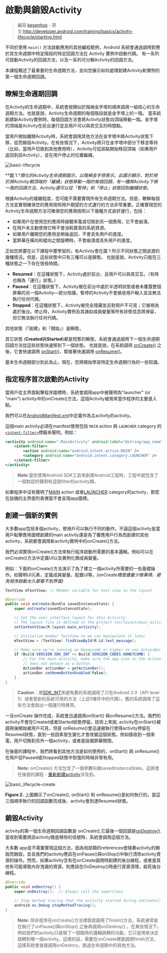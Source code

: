 # 啟動與銷毀Activity

> 編寫:[kesenhoo](https://github.com/kesenhoo) - 原文:<http://developer.android.com/training/basics/activity-lifecycle/starting.html>

不同於使用 `main()` 方法啟動應用的其他編程範例，Android 系統會通過調用對應於其生命週期中特定階段的特定回調方法在 Activity 實例中啟動代碼。 有一系列可啟動Activity的回調方法，以及一系列可分解Activity的回調方法。

本課程概述了最重要的生命週期方法，並向您展示如何處理創建Activity新實例的第一個生命週期回調。

## 瞭解生命週期回調

在Activity的生命週期中，系統會按類似於階梯金字塔的順序調用一組核心的生命週期方法。也就是說，Activity生命週期的每個階段就是金字塔上的一階。 當系統創建新Activity實例時，每個回調方法會將Activity狀態向頂端移動一階。金字塔的頂端是Activity在前台運行並且用戶可以與其交互的時間點。

<!-- more -->

當用戶開始離開Activity時，系統會調用其他方法在金字塔中將Activity狀態下移，從而銷毀Activity。在有些情況下，Activity將只在金字塔中部分下移並等待（比如，當用戶切換到其他應用時），Activity可從該點開始移回頂端（如果用戶返回到該Activity），並在用戶停止的位置繼續。

![basic-lifecycle](basic-lifecycle.png)

**圖 1.**簡化的Activity生命週期圖示，以階梯金字塔表示。此圖示顯示，對於用於將Activity朝頂端的「繼續」狀態移動一階的每個回調，有一種將Activity下移一階的回調方法。Activity還可以從「暫停」和「停止」狀態回到繼續狀態。*

根據Activity的複雜程度，您可能不需要實現所有生命週期方法。但是，瞭解每個方法並實現確保您的應用按照用戶期望的方式運行的方法非常重要。正確實現您的Activity生命週期方法可確保您的應用按照以下幾種方式良好運行，包括：

* 如果用戶在使用您的應用時接聽來電或切換到另一個應用，它不會崩潰。
* 在用戶未主動使用它時不會消耗寶貴的系統資源。
* 如果用戶離開您的應用並稍後返回，不會丟失用戶的進度。
* 當屏幕在橫向和縱向之間旋轉時，不會崩潰或丟失用戶的進度。

正如您將要在以下課程中要學習的，有Activity會在圖 1 所示不同狀態之間過渡的幾種情況。但是，這些狀態中只有三種可以是靜態。 也就是說，Activity只能在三種狀態之一下存在很長時間。

  * **Resumed**：在這種狀態下，Activity處於前台，且用戶可以與其交互。（有時也稱為「運行」狀態。）
  * **Paused**：在這種狀態下，Activity被在前台中處於半透明狀態或者未覆蓋整個屏幕的另一個Activity—部分阻擋。暫停的Activity不會接收用戶輸入並且無法執行任何代碼。
  * **Stopped**：在這種狀態下，Activity被完全隱藏並且對用戶不可見；它被視為處於後台。停止時，Activity實例及其諸如成員變量等所有狀態信息將保留，但它無法執行任何代碼。

其他狀態（「創建」和「開始」）是瞬態，

其它狀態 (**Created**與**Started**)都是短暫的瞬態，系統會通過調用下一個生命週期回調方法從這些狀態快速移到下一個狀態。 也就是說，在系統調用 [onCreate()](http://developer.android.com/reference/android/app/Activity.html#onCreate(android.os.Bundle)) 之後，它會快速調用 [onStart()](http://developer.android.com/reference/android/app/Activity.html#onStart())，緊接著快速調用 [onResume()](http://developer.android.com/reference/android/app/Activity.html#onResume())。

基本生命週期部分到此為止。現在，您將開始學習特定生命週期行為的一些知識。

## 指定程序首次啟動的Activity

當用戶從主界面點擊程序圖標時，系統會調用app中被聲明為"launcher" (or "main") activity中的onCreate()方法。這個Activity被用來當作程序的主要進入點。

我們可以在[AndroidManifest.xml](http://developer.android.com/guide/topics/manifest/manifest-intro.html)中定義作為主activity的activity。

這個main activity必須在manifest使用包括 `MAIN` action 與 `LAUNCHER` category 的[`<intent-filter>`](http://developer.android.com/guide/topics/manifest/intent-filter-element.html)標籤來聲明。例如：

```xml
<activity android:name=".MainActivity" android:label="@string/app_name">
    <intent-filter>
        <action android:name="android.intent.action.MAIN" />
        <category android:name="android.intent.category.LAUNCHER" />
    </intent-filter>
</activity>
```

> **Note**:當你使用Android SDK工具來創建Android工程時，工程中就包含了一個默認的聲明有這個filter的activity類。

如果程序中沒有聲明了[MAIN](http://developer.android.com/reference/android/content/Intent.html#ACTION_MAIN) action 或者[LAUNCHER](http://developer.android.com/reference/android/content/Intent.html#CATEGORY_LAUNCHER) category的activity，那麼在設備的主界面列表裡面不會呈現app圖標。

## 創建一個新的實例

大多數app包括多個activity，使用戶可以執行不同的動作。不論這個activity是當用戶點擊應用圖標創建的main activtiy還是為了響應用戶行為而創建的其他activity，系統都會調用新activity實例中的onCreate()方法。

我們必須實現onCreate()方法來執行程序啟動所需要的基本邏輯。例如可以在onCreate()方法中定義UI以及實例化類成員變量。

例如：下面的onCreate()方法演示了為了建立一個activity所需要的一些基礎操作。如聲明UI元素，定義成員變量，配置UI等。*(onCreate裡面儘量少做事情，避免程序啟動太久都看不到界面)*

```java
TextView mTextView; // Member variable for text view in the layout

@Override
public void onCreate(Bundle savedInstanceState) {
    super.onCreate(savedInstanceState);

    // Set the user interface layout for this Activity
    // The layout file is defined in the project res/layout/main_activity.xml file
    setContentView(R.layout.main_activity);

    // Initialize member TextView so we can manipulate it later
    mTextView = (TextView) findViewById(R.id.text_message);

    // Make sure we're running on Honeycomb or higher to use ActionBar APIs
    if (Build.VERSION.SDK_INT >= Build.VERSION_CODES.HONEYCOMB) {
        // For the main activity, make sure the app icon in the action bar
        // does not behave as a button
        ActionBar actionBar = getActionBar();
        actionBar.setHomeButtonEnabled(false);
    }
}
```

> **Caution**：用[SDK_INT](http://developer.android.com/reference/android/os/Build.VERSION.html#SDK_INT)來避免舊的系統調用了只在Android 2.0（API level 5）或者更新的系統可用的方法（上述if條件中的代碼）。舊的系統調用了這些方法會拋出一個運行時異常。

一旦onCreate 操作完成，系統會迅速調用onStart() 與onResume()方法。我們的activity不會在Created或者Started狀態停留。技術上來說, activity在onStart()被調用後開始被用戶可見，但是 onResume()會迅速被執行使得activity停留在Resumed狀態，直到一些因素發生變化才會改變這個狀態。例如接收到一個來電，用戶切換到另外一個activity，或者是設備屏幕關閉。

在後面的課程中，我們將看到其他方法是如何使用的，onStart() 與 onResume()在用戶從Paused或Stopped狀態中恢復的時候非常有用。

> **Note:** onCreate() 方法包含了一個參數叫做savedInstanceState，這將會在後面的課程 - [重新創建activity](../../activity-lifecycle/recreating.html)涉及到。

![basic_lifecycle-create](basic-lifecycle-create.png)

**Figure 2.** 上圖顯示了onCreate(), onStart() 和 onResume()是如何執行的。當這三個順序執行的回調函數完成後，activity會到達Resumed狀態。

## 銷毀Activity

activity的第一個生命週期回調函數是 onCreate(),它最後一個回調是<a href="http://developer.android.com/reference/android/app/Activity.html#onDestroy()">onDestroy()</a>.當收到需要將該activity徹底移除的信號時，系統會調用這個方法。

大多數 app並不需要實現這個方法，因為局部類的references會隨著activity的銷毀而銷毀，並且我們的activity應該在onPause()與onStop()中執行清除activity資源的操作。然而，如果activity含有在onCreate調用時創建的後台線程，或者是其他有可能導致內存洩漏的資源，則應該在OnDestroy()時進行資源清理，殺死後台線程。

```java
@Override
public void onDestroy() {
    super.onDestroy();  // Always call the superclass

    // Stop method tracing that the activity started during onCreate()
    android.os.Debug.stopMethodTracing();
}
```

> **Note:** 除非程序在onCreate()方法裡面就調用了finish()方法，系統通常是在執行了onPause()與onStop() 之後再調用onDestroy() 。在某些情況下，例如我們的activity只是做了一個臨時的邏輯跳轉的功能，它只是用來決定跳轉到哪一個activity，這樣的話，需要在onCreate裡面調用finish方法，這樣系統會直接調用onDestory，跳過生命週期中的其他方法。
